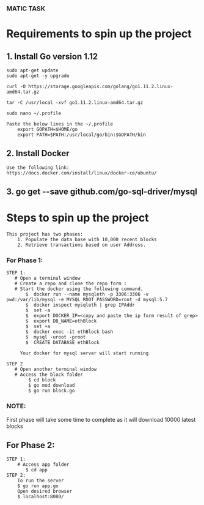 ### MATIC TASK

# Requirements to spin up the project

## 1. Install Go version 1.12

    sudo apt-get update
    sudo apt-get -y upgrade

    curl -O https://storage.googleapis.com/golang/go1.11.2.linux-amd64.tar.gz

    tar -C /usr/local -xvf go1.11.2.linux-amd64.tar.gz

    sudo nano ~/.profile

    Paste the below lines in the ~/.profile
        export GOPATH=$HOME/go
        export PATH=$PATH:/usr/local/go/bin:$GOPATH/bin

## 2. Install Docker 
    Use the following link:
    https://docs.docker.com/install/linux/docker-ce/ubuntu/

## 3. go get --save github.com/go-sql-driver/mysql

# Steps to spin up the project

    This project has two phases:
        1. Populate the data base with 10,000 recent blocks
        2. Retrieve transactions based on user Address.

### For Phase 1:
    STEP 1:
       # Open a terminal window
       # Create a repo and clone the repo form : 
       # Start the docker using the following command.
           $  docker run --name mysqleth -p 3306:3306 -v pwd:/var/lib/mysql -e MYSQL_ROOT_PASSWORD=root -d mysql:5.7
           $  docker inspect mysqleth | grep IPAddr
           $  set -a
           $  export DOCKER_IP=<copy and paste the ip form result of grep>
           $  export DB_NAME=ethBlock
           $  set +a
           $  docker exec -it ethBlock bash
           $  mysql -uroot -proot
           $  CREATE DATABASE ethBlock

         Your docker for mysql server will start running
         
    STEP 2
       # Open another terminal window 
       # Access the block folder
            $ cd block
            $ go mod download
            $ go run block.go

### NOTE: 
First phase will take some time to complete as it will download 10000 latest blocks 


## For Phase 2:
    STEP 1:
        # Access app folder
           $ cd app
    STEP 2:
        To run the server 
        $ go run app.go
        Open desired browser
        $ localhost:8080/

     

        





